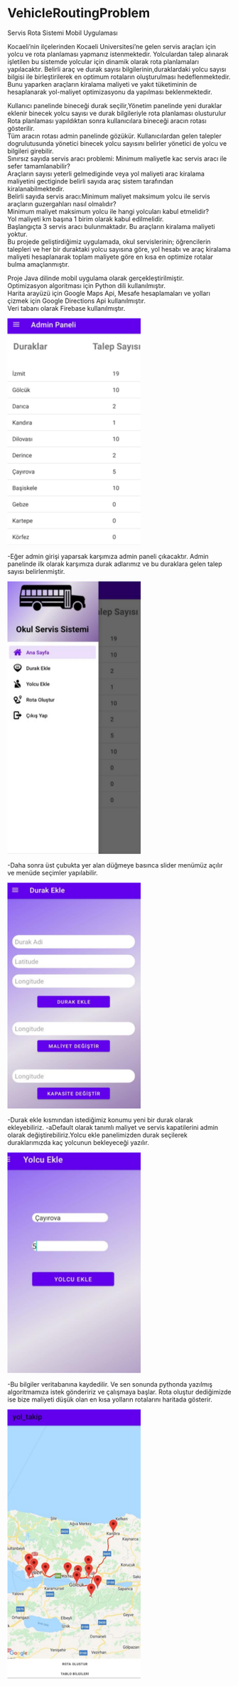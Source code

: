# VehicleRoutingProblem
 Servis Rota Sistemi Mobil Uygulaması
 
Kocaeli’nin ilçelerinden Kocaeli Universitesi’ne gelen servis araçları için yolcu ve rota planlaması yapmanız istenmektedir. Yolculardan talep alınarak işletilen bu sistemde yolcular için dinamik olarak rota planlamaları yapılacaktır. Belirli araç ve durak sayısı bilgilerinin,duraklardaki yolcu sayısı bilgisi ile birleştirilerek en optimum rotaların oluşturulması hedeflenmektedir. Bunu yaparken araçların kiralama maliyeti ve yakıt tüketiminin de hesaplanarak yol-maliyet optimizasyonu da yapılması beklenmektedir.

Kullanıcı panelinde bineceği durak seçilir,Yönetim panelinde yeni duraklar eklenir binecek yolcu sayısı ve durak bilgileriyle rota planlaması olusturulur
Rota planlaması yapıldıktan sonra kullanıcılara bineceği aracın rotası gösterilir. \
Tüm aracın rotası admin panelinde gözükür.
Kullanıcılardan gelen talepler dogrulutusunda yönetici binecek yolcu sayısını belirler yönetici de yolcu ve bilgileri girebilir. \
Sınırsız sayıda servis aracı problemi: Minimum maliyetle kac servis aracı ile sefer tamamlanabilir? \
Araçların sayısı yeterli gelmediginde veya yol maliyeti arac kiralama maliyetini gectiginde belirli sayıda araç sistem tarafından kiralanabilmektedir. \
Belirli sayıda servis aracı:Minimum maliyet maksimum yolcu ile servis araçların guzergahları nasıl olmalıdır? \
Minimum maliyet maksimum yolcu ile hangi yolcuları kabul etmelidir? \
Yol maliyeti km başına 1 birim olarak kabul edilmelidir. \
Başlangıçta 3 servis aracı bulunmaktadır. Bu araçların kiralama maliyeti yoktur. \
Bu projede geliştirdiğimiz uygulamada, okul servislerinin; öğrencilerin talepleri ve her bir duraktaki yolcu sayısına göre, yol hesabı ve araç kiralama maliyeti hesaplanarak toplam maliyete göre en kısa en optimize rotalar bulma amaçlanmıştır.

Proje Java dilinde mobil uygulama olarak gerçekleştirilmiştir. \
Optimizasyon algoritması için Python dili kullanılmıştır. \
Harita arayüzü için Google Maps Api, Mesafe hesaplamaları ve yolları çizmek için Google Directions Api kullanılmıştır. \
Veri tabanı olarak Firebase kullanılmıştır.

  <img
  src="/images/1.png"
  alt="Alt text"
  title="Optional title"
  style="display: inline-block; margin: 0 auto; width: 300px"> 
  
  -Eğer admin girişi yaparsak karşımıza admin paneli çıkacaktır. Admin panelinde ilk olarak karşımıza durak adlarımız ve bu duraklara gelen talep sayısı belirlenmiştir.
  
  
  <img
  src="/images/2.png"
  alt="Alt text"
  title="Optional title"
  style="display: inline-block; margin: 0 auto; width: 300px"> 
  
  -Daha sonra üst çubukta yer alan düğmeye basınca slider menümüz açılır ve menüde seçimler yapılabilir.
  
  
  <img
  src="/images/3.png"
  alt="Alt text"
  title="Optional title"
  style="display: inline-block; margin: 0 auto; width: 300px"> 
  
  -Durak ekle kısmından istediğimiz konumu yeni bir durak olarak ekleyebiliriz.
  -aDefault olarak tanımlı maliyet ve servis kapatilerini admin olarak değiştirebiliriz.Yolcu ekle panelimizden durak seçilerek duraklarımızda kaç yolcunun bekleyeceği yazılır.

  
  
  <img
  src="/images/4.png"
  alt="Alt text"
  title="Optional title"
  style="display: inline-block; margin: 0 auto; width: 300px"> 
  
  -Bu bilgiler veritabanına kaydedilir. Ve sen sonunda pythonda yazılmış algoritmamıza istek göndeririz ve çalışmaya başlar. Rota oluştur dediğimizde ise bize maliyeti düşük olan en kısa yolların rotalarını haritada gösterir.
  
  
  <img
  src="/images/5.png"
  alt="Alt text"
  title="Optional title"
  style="display: inline-block; margin: 0 auto; width: 300px"> 
  
  

